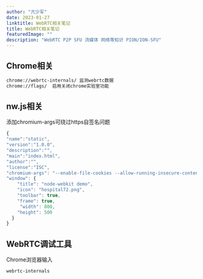 ```yaml
---
author: "亢少军"
date: 2023-01-27
linktitle: WebRTC相关笔记
title: WebRTC相关笔记
featuredImage: ""
description: "WebRTC P2P SFU 流媒体 网络等知识 PION/ION-SFU"
---
```


## Chrome相关
```bash
chrome://webrtc-internals/ 监测webrtc数据
chrome://flags/  启用关闭chrome实验室功能
```

## nw.js相关
添加chromium-args可绕过https自签名问题
```js
{
"name":"static",
"version":"1.0.0",
"description":"",
"main":"index.html",
"author":"",
"license":"ISC",
"chromium-args": "--enable-file-cookies --allow-running-insecure-content --ignore-certificate-errors",
"window": {
    "title": "node-webkit demo",
    "icon": "hospital72.png",
    "toolbar": true,
    "frame": true,
	 "width": 800,
    "height": 500
  }
}
```

## WebRTC调试工具
Chrome浏览器输入
```bash
webrtc-internals
```